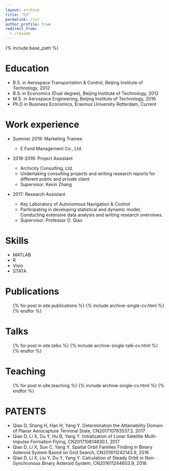 ```yaml
---
layout: archive
title: "CV"
permalink: /cv/
author_profile: true
redirect_from:
  - /resume
---
```


{% include base_path %}

Education
======
* B.S. in Aerospace Transportation & Control, Beijing Institute of Technology, 2012
* B.S. in Economics (Dual degree), Beijing Institute of Technology, 2012
* M.S. in Aerospace Engineering, Beijing Institute of Technology, 2016
* Ph.D in Business Economics, Erasmus University Rotterdam, Current

Work experience
======
* Summer 2019: Marketing Trainee
  * E Fund Management Co., Ltd. 
  
* 2018-2019: Project Assistant
  * Archicity Consulting, Ltd.
  * Undertaking consulting projects and writing research reports for different public and private client
  * Supervisor: Kevin Zhang

* 2017: Research Assistant
  * Key Laboratory of Autonomous Navigation & Control
  * Participating in developing statistical and dynamic model; Conducting extensive data analysis and writing research overviews.
  * Supervisor: Professor D. Qiao
  
Skills
======
* MATLAB
* R
* Visio
* STATA

Publications
======
  <ul>{% for post in site.publications %}
    {% include archive-single-cv.html %}
  {% endfor %}</ul>
  
Talks
======
  <ul>{% for post in site.talks %}
    {% include archive-single-talk-cv.html %}
  {% endfor %}</ul>
  
Teaching
======
  <ul>{% for post in site.teaching %}
    {% include archive-single-cv.html %}
  {% endfor %}</ul>
  
PATENTS
======
* Qiao D, Shang H, Han H, Yang Y. Determination the Attainability Domain of Planar Aerocapture Terminal State, CN201710783537.3, 2017
* Qiao D, Li X, Du Y, Hu B, Yang Y. Initialization of Lunar Satellite Multi-impulse Formation Flying, CN201710814830.1, 2017
* Qiao D, Li X, Sun C, Yang Y. Spatial Orbit Families Finding in Binary Asteroid System Based on Grid Search, CN201611242143.9, 2016
* Qiao D, Li X, Liu Y, Du Y, Yang Y. Calculation of Steady Orbit in Non-Synchronous Binary Asteroid System, CN201611244603.9, 2016

